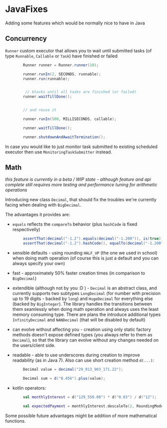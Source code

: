 # JavaFixes

Adding some features which would be normally nice to have in Java

## Concurrency

`Runner` custom executor that allows you to wait until submitted tasks (of type `Runnable`, `Callable` or `Task`) have finished or failed

```Java
        Runner runner = Runner.runner(10);

        runner.runIn(2, SECONDS, runnable);
        runner.run(runnable);


         // blocks until all tasks are finished (or failed)
        runner.waitTillDone();


        // and reuse it

        runner.runIn(500, MILLISECONDS, callable);

        runner.waitTillDone();

        runner.shutdownAndAwaitTermination();

```

In case you would like to just monitor task submitted to existing scheduled executor then use `MonitoringTaskSubmitter` instead.

## Math

*this feature is currently in a beta / WIP state - although feature and api complete still requires more testing and performance tuning for arithmetic operations*

Introducing new class `Decimal`, that should fix the troubles we're currently facing when dealing with `BigDecimal`.

The advantages it provides are:

* `equals` reflects the `compareTo` behavior (plus `hashCode` is fixed respectivelly)

```Java
        assertThat(decimal("-1.2").equals(decimal("-1.200")), is(true));
        assertThat(decimal("-1.2").hashCode(), equalTo(decimal("-1.200").hashCode()));
```

* sensible defaults - using rounding `HALF_UP` (the one we used in school) when doing math operation (of course this is just a default and you can always specify your own)

* fast - approximately 50% faster creation times (in comparison to `BigDecimal`)

* extendible (although not by you :D ) - `Decimal` is an abstract class, and currently supports two subtypes `LongDecimal` (for number with precision up to 19 digits - backed by `long`) and `HugeDecimal` for everything else (backed by `BigInteger`). The library handles the transitions between them seamlessly when doing math operation and always uses the least memory consuming type. There are plans the introduce additional types `InfinityDecimal` and `NANDecimal` (that will be disabled by default)

* can evolve without affecting you - creation using only static factory methods doesn't expose defined types (you always refer to them as `Decimal`), so that the library can evolve without any changes needed on the users/client side.

* readable - able to use underscores during creation to improve readability (as in Java 7). Also can use short creation method `d(...)`:

```Java
        Decimal value = decimal("29_013_903_171.22");

        Decimal sum = d("0.456").plus(value);
```

* kotlin operators:

```Kotlin
        val monthlyInterest = d("129_550.00") * d("0.03") / d("12");

        val expectedPayment = monthlyInterest.descaleTo(2, RoundingMode.UP)
```

Some possible future advantages might be addition of more mathematical functions.